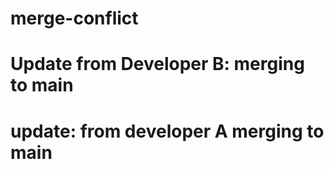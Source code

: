 # merge-conflict
# Update from Developer B: merging to main
# update: from developer A merging to main

